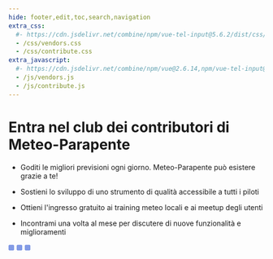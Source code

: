```yaml
---
hide: footer,edit,toc,search,navigation
extra_css:
  #- https://cdn.jsdelivr.net/combine/npm/vue-tel-input@5.6.2/dist/css/component.min.css,npm/vue-tel-input@5.6.2/dist/css/sprite.min.css
  - /css/vendors.css
  - /css/contribute.css
extra_javascript:
  #- https://cdn.jsdelivr.net/combine/npm/vue@2.6.14,npm/vue-tel-input@5.6.2/dist/vue-tel-input.umd.min.js,npm/vue-resource@1.5.3/dist/vue-resource.min.js
  - /js/vendors.js
  - /js/contribute.js
---
```


# Entra nel club dei contributori di Meteo-Parapente
 
- Goditi le migliori previsioni ogni giorno. Meteo-Parapente può esistere grazie a te!
 
- Sostieni lo sviluppo di uno strumento di qualità accessibile a tutti i piloti
 
- Ottieni l'ingresso gratuito ai training meteo locali e ai meetup degli utenti
 
- Incontrami una volta al mese per discutere di nuove funzionalità e miglioramenti

<script>
  const mp_form_locale = {
    locale: `it`,
    default_country: `IT`,
    product_contributor_title: `Contributore`,
    product_contributor_description: `3€ al mese <small>(12 mesi)</small>`,
    product_supporter_title: `Supporto`,
    product_supporter_description: `5€ al mese <small>(12 mesi)</small>`,
    product_small_text: `Pagamento unico di €#### per 12 mesi. Nessun rinnovo`,
    header_coordinates: `Su di te`,
    email: `Email`,
    mobile_phone: `Cellulare`,
    mobile_phone_small_text: `Solo usato per ricevere il tuo codice di accesso e per resettarlo nel caso tu lo perda. Se non hai un cellulare, contatta support@meteo-parapente.com`,
    payment_method: `Metodo di pagamento`,
    payment_card: `Carta di credito / Carta di debito`,
    payment_proceed: `Procedi al pagamento ►`,
    termini_approvazione: `Cliccando su "procedi al pagamento", accetti e acconsenti alle <a href="/it/legal/#condizioni-generali-duso-di-meteo-parapente" target="_blank">Condizioni Generali d'Uso di Meteo-Parapente</a>, le <a href="/it/legal/#condizioni-specifiche-di-appartenenza-al-club-dei-contributori" target="_blank">Condizioni specifiche di appartenenza al Club dei contributori</a> e la <a href="/it/privacy/" target="_blank">Politica sulla riservatezza</a>. `,
    error_email: `Indirizzo e-mail non è valido`,
    error_phone: `Il numero di telefono non è valido`,
    error_request: `Errore: impossibile raggiungere il server. Controlla la tua connessione e riprova`,
    need_help: `Hai bisogno di aiuto?`,
    email_us: `Scrivi un'email a <strong>support@meteo-parapente.com</strong>`
  };
</script>
<div id="app">
  <p v-if="!ready"><img src="/img/load.gif" class="loading" alt="⏳ loading, please wait..." /></p>
</div>
